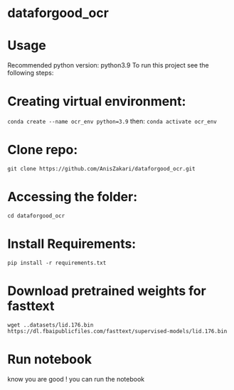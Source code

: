 # dataforgood_ocr

# Usage
Recommended python version: python3.9
To run this project see the following steps:

# Creating virtual environment:
`conda create --name ocr_env python=3.9`
then:
`conda activate ocr_env`

# Clone repo:
`git clone https://github.com/AnisZakari/dataforgood_ocr.git`

# Accessing the folder:
`cd dataforgood_ocr`

# Install Requirements:
`pip install -r requirements.txt`

# Download pretrained weights for fasttext
`wget ..datasets/lid.176.bin https://dl.fbaipublicfiles.com/fasttext/supervised-models/lid.176.bin`

# Run notebook
know you are good ! you can run the notebook